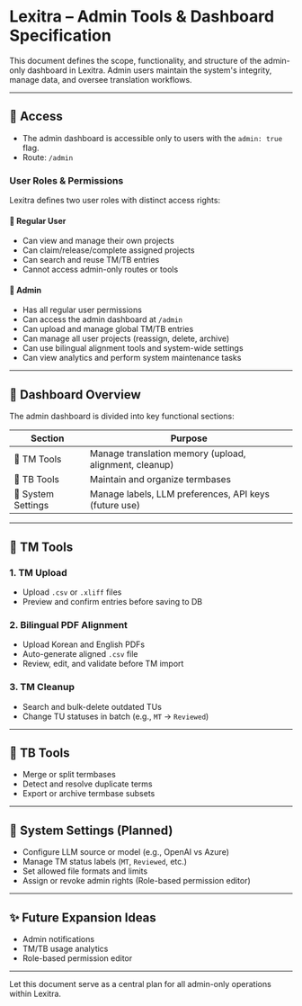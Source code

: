 # Lexitra – Admin Tools & Dashboard Specification

This document defines the scope, functionality, and structure of the admin-only dashboard in Lexitra. Admin users maintain the system's integrity, manage data, and oversee translation workflows.

---

## 🔐 Access

- The admin dashboard is accessible only to users with the `admin: true` flag.
- Route: `/admin`

### User Roles & Permissions

Lexitra defines two user roles with distinct access rights:

#### 👤 Regular User
- Can view and manage their own projects
- Can claim/release/complete assigned projects
- Can search and reuse TM/TB entries
- Cannot access admin-only routes or tools

#### 👑 Admin
- Has all regular user permissions
- Can access the admin dashboard at `/admin`
- Can upload and manage global TM/TB entries
- Can manage all user projects (reassign, delete, archive)
- Can use bilingual alignment tools and system-wide settings
- Can view analytics and perform system maintenance tasks

---

## 🧭 Dashboard Overview

The admin dashboard is divided into key functional sections:

| Section | Purpose |
|--------|---------|
| 📂 TM Tools | Manage translation memory (upload, alignment, cleanup) |
| 🧠 TB Tools | Maintain and organize termbases |
| 🔧 System Settings | Manage labels, LLM preferences, API keys (future use) |

---

## 📂 TM Tools

### 1. TM Upload
- Upload `.csv` or `.xliff` files
- Preview and confirm entries before saving to DB

### 2. Bilingual PDF Alignment
- Upload Korean and English PDFs
- Auto-generate aligned `.csv` file
- Review, edit, and validate before TM import

### 3. TM Cleanup
- Search and bulk-delete outdated TUs
- Change TU statuses in batch (e.g., `MT` → `Reviewed`)

---

## 🧠 TB Tools

- Merge or split termbases
- Detect and resolve duplicate terms
- Export or archive termbase subsets



---

## 🔧 System Settings (Planned)

- Configure LLM source or model (e.g., OpenAI vs Azure)
- Manage TM status labels (`MT`, `Reviewed`, etc.)
- Set allowed file formats and limits
- Assign or revoke admin rights (Role-based permission editor)

---

## ✨ Future Expansion Ideas

- Admin notifications
- TM/TB usage analytics
- Role-based permission editor

---

Let this document serve as a central plan for all admin-only operations within Lexitra.

